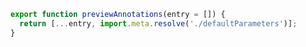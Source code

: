 ```js filename="preset.js" renderer="common" language="js"
export function previewAnnotations(entry = []) {
  return [...entry, import.meta.resolve('./defaultParameters')];
}
```
